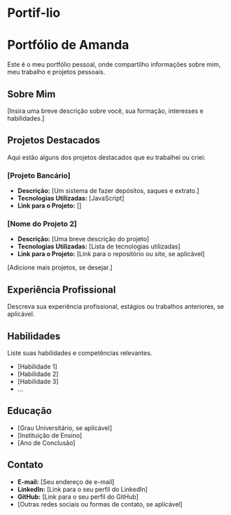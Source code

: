 # Portif-lio
# Portfólio de Amanda

Este é o meu portfólio pessoal, onde compartilho informações sobre mim, meu trabalho e projetos pessoais.

## Sobre Mim

[Insira uma breve descrição sobre você, sua formação, interesses e habilidades.]

## Projetos Destacados

Aqui estão alguns dos projetos destacados que eu trabalhei ou criei:

### [Projeto Bancário]

- **Descrição:** [Um sistema de fazer depósitos, saques e extrato.]
- **Tecnologias Utilizadas:** [JavaScript]
- **Link para o Projeto:** []

### [Nome do Projeto 2]

- **Descrição:** [Uma breve descrição do projeto]
- **Tecnologias Utilizadas:** [Lista de tecnologias utilizadas]
- **Link para o Projeto:** [Link para o repositório ou site, se aplicável]

[Adicione mais projetos, se desejar.]

## Experiência Profissional

Descreva sua experiência profissional, estágios ou trabalhos anteriores, se aplicável.

## Habilidades

Liste suas habilidades e competências relevantes.

- [Habilidade 1]
- [Habilidade 2]
- [Habilidade 3]
- ...

## Educação

- [Grau Universitário, se aplicável]
- [Instituição de Ensino]
- [Ano de Conclusão]

## Contato

- **E-mail:** [Seu endereço de e-mail]
- **LinkedIn:** [Link para o seu perfil do LinkedIn]
- **GitHub:** [Link para o seu perfil do GitHub]
- [Outras redes sociais ou formas de contato, se aplicável]
